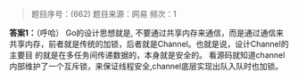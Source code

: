 > 题目序号：(662)
> 题目来源：网易
> 频次：1

**答案1：**（呼哈）
Go的设计思想就是, 不要通过共享内存来通信，而是通过通信来共享内存，前者就是传统的加锁，后者就是Channel。也就是说，设计Channel的主要目
的就是在多任务间传递数据的，本身就是安全的。
看源码就知道channel内部维护了一个互斥锁，来保证线程安全,channel底层实现出队入队时也加锁。